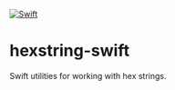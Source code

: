 [![Swift](https://github.com/nixberg/hexstring-swift/actions/workflows/swift.yml/badge.svg)](
https://github.com/nixberg/hexstring-swift/actions/workflows/swift.yml)

# hexstring-swift

Swift utilities for working with hex strings.
